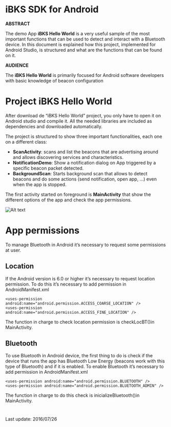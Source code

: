 <span id="_Toc456607170" class="anchor"><span id="_Toc456859050" class="anchor"></span></span>iBKS SDK for Android
==================================================================================================================

**ABSTRACT**

The demo App **iBKS Hello World** is a very useful sample of the most important functions that can be used to detect and interact with a Bluetooth device. In this document is explained how this project, implemented for Android Studio, is structured and what are the functions that can be found on it.

**AUDIENCE**

The **iBKS Hello World** is primarily focused for Android software developers with basic knowledge of beacon configuration


<span id="_Toc456607170" class="anchor"><span id="_Toc456859050" class="anchor"></span></span>Project iBKS Hello World
==============================================================================================================

After download de “iBKS Hello World” project, you only have to open it on Android studio and compile it. All the needed libraries are included as dependencies and downloaded automatically.

The project is structured to show three important functionalities, each one on a different class:
- **ScanActivity**: scans and list the beacons that are advertising around and allows discovering services and characteristics.
- **NotificationDemo**: Show a notification dialog on App triggered by a specific beacon packet detected.
- **BackgroundScan**: Starts background scan that allows to detect beacons and do some actions (send notification, open app, ...) even when the app is stopped.

The first activity started on foreground is **MainActivity** that show the different options of the app and check the app permissions.

![Alt text](https://github.com/AccentSystems/iBKS-HelloWorld-Android/tree/master/img/Screenshot1.png)

<span id="_Toc456607171" class="anchor"><span id="_Toc456859051" class="anchor"></span></span>App permissions
========================================================================================================

To manage Bluetooth in Android it’s necessary to request some permissions at user.


<span id="_Toc456607172" class="anchor"><span id="_Toc456859052" class="anchor"></span></span> Location 
------------------------------------------------------------------------------------------------------------------

<span id="_Toc456607173" class="anchor"></span>If the Android version is 6.0 or higher it’s necessary to request location permission.
To do this it’s necessary to add permission in AndroidManifest.xml

``<uses-permission android:name="android.permission.ACCESS_COARSE_LOCATION" />``                    
``<uses-permission android:name="android.permission.ACCESS_FINE_LOCATION" />``

The function in charge to check location permission is checkLocBT()in MainActivity.


Bluetooth 
---------------------------------------------------------------------------------------------------

To use Bluetooth in Android device, the first thing to do is check if the device that
runs the app has Bluetooth Low Energy (beacons work with this type of Bluetooth)
and if it is enabled. To enable Bluetooth it’s necessary to add permission in
AndroidManifest.xml

``<uses-permission android:name="android.permission.BLUETOOTH" />``         
``<uses-permission android:name="android.permission.BLUETOOTH_ADMIN" />``

The function in charge to do this check is inicializeBluetooth()in MainActivity.


<span id="_Toc456607171" class="anchor"><span id="_Toc456859051" class="anchor"></span></span>
========================================================================================================
Last update: 2016/07/26
